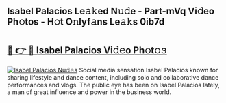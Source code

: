 ## Isabel Palacios Le𝚊𝚔ed N𝚞𝚍e - Part-mVq Vi𝚍eo Ph𝚘tos - H𝚘t O𝚗lyf𝚊ns Le𝚊𝚔s 0ib7d

# <h2><a href="http://hf0jo3n.feru.top/?c=Isabel+Palacios">🔗 👉 🔴 Isabel Palacios Vi𝚍𝚎o Ph𝚘t𝚘𝚜</a></h2>

[![Isabel Palacios Nu𝚍𝚎s](https://i.imgur.com/0TWrTi3.gif)](http://hf0jo3n.feru.top/?c=Isabel+Palacios)
Social media sensation Isabel Palacios known for sharing lifestyle and dance content, including solo and collaborative dance performances and vlogs. The public eye has been on Isabel Palacios lately, a man of great influence and power in the business world. 
